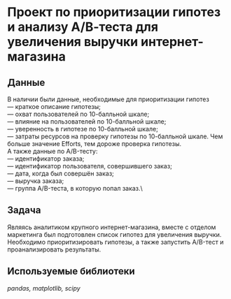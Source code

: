 # Проект по приоритизации гипотез и анализу А/В-теста для увеличения выручки интернет-магазина

## Данные
В наличии были данные, необходимые для приоритизации гипотез\
— краткое описание гипотезы;\
— охват пользователей по 10-балльной шкале;\
— влияние на пользователей по 10-балльной шкале;\
— уверенность в гипотезе по 10-балльной шкале;\
— затраты ресурсов на проверку гипотезы по 10-балльной шкале. Чем больше значение Efforts, тем дороже проверка гипотезы.\
А также данные по A/B-тесту:\
— идентификатор заказа;\
— идентификатор пользователя, совершившего заказ;\
— дата, когда был совершён заказ;\
— выручка заказа;\
— группа A/B-теста, в которую попал заказ.\

## Задача
Являясь аналитиком крупного интернет-магазина, вместе с отделом маркетинга  был подготовлен список гипотез для увеличения выручки. Необходимо приоритизировать гипотезы, а также запустить A/B-тест и проанализировать результаты. 

## Используемые библиотеки
*pandas, matplotlib, scipy*
